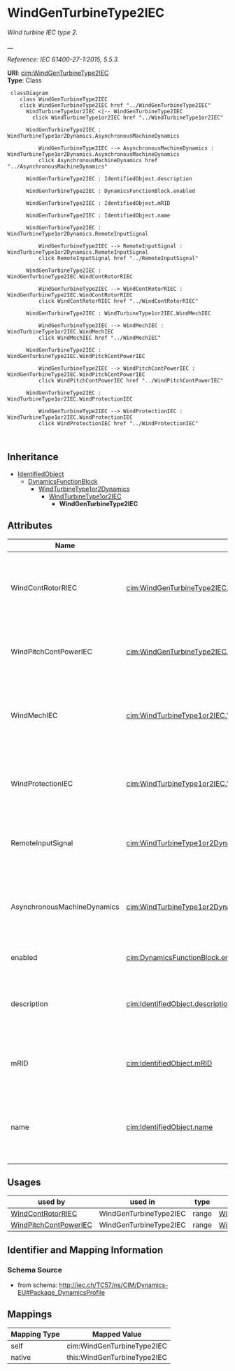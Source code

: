 # WindGenTurbineType2IEC


_Wind turbine IEC type 2._

__

_Reference: IEC 61400-27-1:2015, 5.5.3._





**URI**: [cim:WindGenTurbineType2IEC](http://iec.ch/TC57/CIM100#WindGenTurbineType2IEC)<br />
**Type**: Class




```mermaid
 classDiagram
    class WindGenTurbineType2IEC
    click WindGenTurbineType2IEC href "../WindGenTurbineType2IEC"
      WindTurbineType1or2IEC <|-- WindGenTurbineType2IEC
        click WindTurbineType1or2IEC href "../WindTurbineType1or2IEC"
      
      WindGenTurbineType2IEC : WindTurbineType1or2Dynamics.AsynchronousMachineDynamics
        
          WindGenTurbineType2IEC --> AsynchronousMachineDynamics : WindTurbineType1or2Dynamics.AsynchronousMachineDynamics
          click AsynchronousMachineDynamics href "../AsynchronousMachineDynamics"
        
      WindGenTurbineType2IEC : IdentifiedObject.description
        
      WindGenTurbineType2IEC : DynamicsFunctionBlock.enabled
        
      WindGenTurbineType2IEC : IdentifiedObject.mRID
        
      WindGenTurbineType2IEC : IdentifiedObject.name
        
      WindGenTurbineType2IEC : WindTurbineType1or2Dynamics.RemoteInputSignal
        
          WindGenTurbineType2IEC --> RemoteInputSignal : WindTurbineType1or2Dynamics.RemoteInputSignal
          click RemoteInputSignal href "../RemoteInputSignal"
        
      WindGenTurbineType2IEC : WindGenTurbineType2IEC.WindContRotorRIEC
        
          WindGenTurbineType2IEC --> WindContRotorRIEC : WindGenTurbineType2IEC.WindContRotorRIEC
          click WindContRotorRIEC href "../WindContRotorRIEC"
        
      WindGenTurbineType2IEC : WindTurbineType1or2IEC.WindMechIEC
        
          WindGenTurbineType2IEC --> WindMechIEC : WindTurbineType1or2IEC.WindMechIEC
          click WindMechIEC href "../WindMechIEC"
        
      WindGenTurbineType2IEC : WindGenTurbineType2IEC.WindPitchContPowerIEC
        
          WindGenTurbineType2IEC --> WindPitchContPowerIEC : WindGenTurbineType2IEC.WindPitchContPowerIEC
          click WindPitchContPowerIEC href "../WindPitchContPowerIEC"
        
      WindGenTurbineType2IEC : WindTurbineType1or2IEC.WindProtectionIEC
        
          WindGenTurbineType2IEC --> WindProtectionIEC : WindTurbineType1or2IEC.WindProtectionIEC
          click WindProtectionIEC href "../WindProtectionIEC"
        
      
```





## Inheritance
* [IdentifiedObject](IdentifiedObject.md)
    * [DynamicsFunctionBlock](DynamicsFunctionBlock.md)
        * [WindTurbineType1or2Dynamics](WindTurbineType1or2Dynamics.md)
            * [WindTurbineType1or2IEC](WindTurbineType1or2IEC.md)
                * **WindGenTurbineType2IEC**



## Attributes


| Name | URI | Cardinality and Range | Description | Inheritance |
| ---  | --- | --- | --- | --- |
| WindContRotorRIEC | [cim:WindGenTurbineType2IEC.WindContRotorRIEC](http://iec.ch/TC57/CIM100#WindGenTurbineType2IEC.WindContRotorRIEC) | 1 <br />  [WindContRotorRIEC](WindContRotorRIEC.md)  | Wind control rotor resistance model associated with wind turbine type 2 model | direct |
| WindPitchContPowerIEC | [cim:WindGenTurbineType2IEC.WindPitchContPowerIEC](http://iec.ch/TC57/CIM100#WindGenTurbineType2IEC.WindPitchContPowerIEC) | 1 <br />  [WindPitchContPowerIEC](WindPitchContPowerIEC.md)  | Pitch control power model associated with this wind turbine type 2 model | direct |
| WindMechIEC | [cim:WindTurbineType1or2IEC.WindMechIEC](http://iec.ch/TC57/CIM100#WindTurbineType1or2IEC.WindMechIEC) | 1 <br />  [WindMechIEC](WindMechIEC.md)  | Wind mechanical model associated with this wind generator type 1 or type 2 mo... | [WindTurbineType1or2IEC](WindTurbineType1or2IEC.md) |
| WindProtectionIEC | [cim:WindTurbineType1or2IEC.WindProtectionIEC](http://iec.ch/TC57/CIM100#WindTurbineType1or2IEC.WindProtectionIEC) | 1 <br />  [WindProtectionIEC](WindProtectionIEC.md)  | Wind turbune protection model associated with this wind generator type 1 or t... | [WindTurbineType1or2IEC](WindTurbineType1or2IEC.md) |
| RemoteInputSignal | [cim:WindTurbineType1or2Dynamics.RemoteInputSignal](http://iec.ch/TC57/CIM100#WindTurbineType1or2Dynamics.RemoteInputSignal) | 0..1 <br />  [RemoteInputSignal](RemoteInputSignal.md)  | Remote input signal used by this wind generator type 1 or type 2 model | [WindTurbineType1or2Dynamics](WindTurbineType1or2Dynamics.md) |
| AsynchronousMachineDynamics | [cim:WindTurbineType1or2Dynamics.AsynchronousMachineDynamics](http://iec.ch/TC57/CIM100#WindTurbineType1or2Dynamics.AsynchronousMachineDynamics) | 1 <br />  [AsynchronousMachineDynamics](AsynchronousMachineDynamics.md)  | Asynchronous machine model with which this wind generator type 1 or type 2 mo... | [WindTurbineType1or2Dynamics](WindTurbineType1or2Dynamics.md) |
| enabled | [cim:DynamicsFunctionBlock.enabled](http://iec.ch/TC57/CIM100#DynamicsFunctionBlock.enabled) | 1 <br />  boolean  | Function block used indicator | [DynamicsFunctionBlock](DynamicsFunctionBlock.md) |
| description | [cim:IdentifiedObject.description](http://iec.ch/TC57/CIM100#IdentifiedObject.description) | 0..1 <br />  string  | The description is a free human readable text describing or naming the object | [IdentifiedObject](IdentifiedObject.md) |
| mRID | [cim:IdentifiedObject.mRID](http://iec.ch/TC57/CIM100#IdentifiedObject.mRID) | 1 <br />  string  | Master resource identifier issued by a model authority | [IdentifiedObject](IdentifiedObject.md) |
| name | [cim:IdentifiedObject.name](http://iec.ch/TC57/CIM100#IdentifiedObject.name) | 0..1 <br />  string  | The name is any free human readable and possibly non unique text naming the o... | [IdentifiedObject](IdentifiedObject.md) |





## Usages

| used by | used in | type | used |
| ---  | --- | --- | --- |
| [WindContRotorRIEC](WindContRotorRIEC.md) | WindGenTurbineType2IEC | range | [WindGenTurbineType2IEC](WindGenTurbineType2IEC.md) |
| [WindPitchContPowerIEC](WindPitchContPowerIEC.md) | WindGenTurbineType2IEC | range | [WindGenTurbineType2IEC](WindGenTurbineType2IEC.md) |






## Identifier and Mapping Information







### Schema Source


* from schema: http://iec.ch/TC57/ns/CIM/Dynamics-EU#Package_DynamicsProfile





## Mappings

| Mapping Type | Mapped Value |
| ---  | ---  |
| self | cim:WindGenTurbineType2IEC |
| native | this:WindGenTurbineType2IEC |




